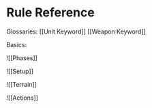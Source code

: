 # Rule Reference
Glossaries:
[[Unit Keyword]]	[[Weapon Keyword]]

Basics:

![[Phases]]

![[Setup]]

![[Terrain]]

![[Actions]]
